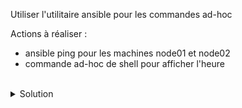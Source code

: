 Utiliser l'utilitaire ansible pour les commandes ad-hoc

Actions à réaliser :
- ansible ping pour les machines node01 et node02
- commande ad-hoc de shell pour afficher l'heure

<br>

<details>

<summary>Solution</summary>

Utiliser les commandes suivantes afin d'installer et vérifier la présence d'Ansible

```plain
pip install ansible
```{{exec}}

```plain
ansible --version
```{{exec}}

</details>
